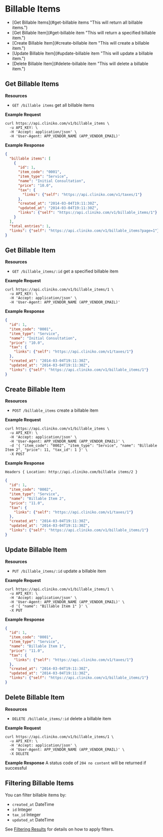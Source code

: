 Billable Items
============
* [Get Billable Items](#get-billable items "This will return all billable items.")
* [Get Billable Item](#get-billable item "This will return a specified billable item.")
* [Create Billable Item](#create-billable item "This will create a billable item.")
* [Update Billable Item](#update-billable item "This will update a billable item.")
* [Delete Billable Item](#delete-billable item "This will delete a billable item.")


Get Billable Items
----------------

**Resources**
* ```GET /billable items``` get all billable items

**Example Request**
```shell
curl https://api.cliniko.com/v1/billable_items \
  -u API_KEY: \
  -H 'Accept: application/json' \
  -H 'User-Agent: APP_VENDOR_NAME (APP_VENDOR_EMAIL)'
```

**Example Response**
```json
{
  "billable items": [
    {
      "id": 1,
      "item_code": "0001",
      "item_type": "Service",
      "name": "Initial Consultation",
      "price": "10.0",
      "tax": {
        "links": {"self": "https://api.cliniko.com/v1/taxes/1"}
      },
      "created_at": "2014-03-04T19:11:30Z",
      "updated_at": "2014-03-04T19:11:30Z",
      "links": {"self": "https://api.cliniko.com/v1/billable_items/1"}
    }
  ],
  "total_entries": 1,
  "links": {"self": "https://api.cliniko.com/v1/billable_items?page=1"}
}
```

Get Billable Item
------------

**Resources**
* ```GET /billable_items/:id``` get a specified billable item

**Example Request**
```shell
curl https://api.cliniko.com/v1/billable_items/1 \
  -u API_KEY: \
  -H 'Accept: application/json' \
  -H 'User-Agent: APP_VENDOR_NAME (APP_VENDOR_EMAIL)'
```

**Example Response**
```json
{
  "id": 1,
  "item_code": "0001",
  "item_type": "Service",
  "name": "Initial Consultation",
  "price": "10.0",
  "tax": {
    "links": {"self": "https://api.cliniko.com/v1/taxes/1"}
  },
  "created_at": "2014-03-04T19:11:30Z",
  "updated_at": "2014-03-04T19:11:30Z",
  "links": {"self": "https://api.cliniko.com/v1/billable_items/1"}
}
```

Create Billable Item
----------------
**Resources**
* ```POST /billable_items``` create a billable item

**Example Request**
```shell
curl https://api.cliniko.com/v1/billable_items \
  -u API_KEY: \
  -H 'Accept: application/json' \
  -H 'User-Agent: APP_VENDOR_NAME (APP_VENDOR_EMAIL)' \
  -d '{ "item_code": "0002", "item_type": "Service", "name": "Billable Item 2", "price": 11, "tax_id": 1 }' \
  -X POST
```
**Example Response**
```
Headers { Location: http://api.cliniko.com/billable items/2 }
```
```json
{
  "id": 1,
  "item_code": "0002",
  "item_type": "Service",
  "name": "Billable Item 2",
  "price": "11.0",
  "tax": {
    "links": {"self": "https://api.cliniko.com/v1/taxes/1"}
  },
  "created_at": "2014-03-04T19:11:30Z",
  "updated_at": "2014-03-04T19:11:30Z",
  "links": {"self": "https://api.cliniko.com/v1/billable_items/1"}
}
```

Update Billable Item
----------------
**Resources**
* ```PUT /billable_items/:id``` update a billable item

**Example Request**
```shell
curl https://api.cliniko.com/v1/billable_items/1 \
  -u API_KEY: \
  -H 'Accept: application/json' \
  -H 'User-Agent: APP_VENDOR_NAME (APP_VENDOR_EMAIL)' \
  -d '{ "name": "Billable Item 1" }' \
  -X PUT
```
**Example Response**
```json
{
  "id": 1,
  "item_code": "0001",
  "item_type": "Service",
  "name": "Billable Item 1",
  "price": "11.0",
  "tax": {
    "links": {"self": "https://api.cliniko.com/v1/taxes/1"}
  },
  "created_at": "2014-03-04T19:11:30Z",
  "updated_at": "2014-03-04T19:11:30Z",
  "links": {"self": "https://api.cliniko.com/v1/billable_items/1"}
}
```

Delete Billable Item
----------------
**Resources**
* ```DELETE /billable_items/:id``` delete a billable item

**Example Request**
```shell
curl https://api.cliniko.com/v1/billable_items/1 \
  -u API_KEY: \
  -H 'Accept: application/json' \
  -H 'User-Agent: APP_VENDOR_NAME (APP_VENDOR_EMAIL)' \
  -X DELETE
```
**Example Response**
A status code of `204 no content` will be returned if successful

Filtering Billable Items
----------------

You can filter billable items by:
* ```created_at``` DateTime
* ```id``` Integer
* ```tax_id``` Integer
* ```updated_at``` DateTime

See [Filtering Results](https://github.com/redguava/cliniko-api#filtering-results) for details on how to apply filters.
